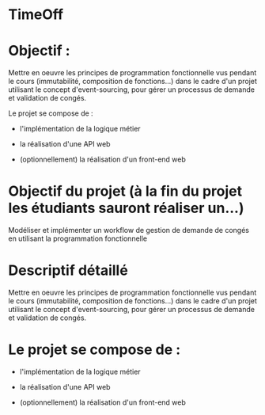 # TimeOff

# Objectif :

Mettre en oeuvre les principes de programmation fonctionnelle vus pendant le cours (immutabilité,
composition de fonctions...) dans le cadre d'un projet utilisant le concept d'event-sourcing, pour gérer un
processus de demande et validation de congés.

Le projet se compose de :

- l'implémentation de la logique métier

- la réalisation d'une API web

- (optionnellement) la réalisation d'un front-end web


# Objectif du projet (à la fin du projet les étudiants sauront réaliser un...)

Modéliser et implémenter un workflow de gestion de demande de congés en utilisant la programmation
fonctionnelle

# Descriptif détaillé

Mettre en oeuvre les principes de programmation fonctionnelle vus pendant le cours (immutabilité,
composition de fonctions...) dans le cadre d'un projet utilisant le concept d'event-sourcing, pour gérer un
processus de demande et validation de congés.

# Le projet se compose de :

- l'implémentation de la logique métier

- la réalisation d'une API web

- (optionnellement) la réalisation d'un front-end web
